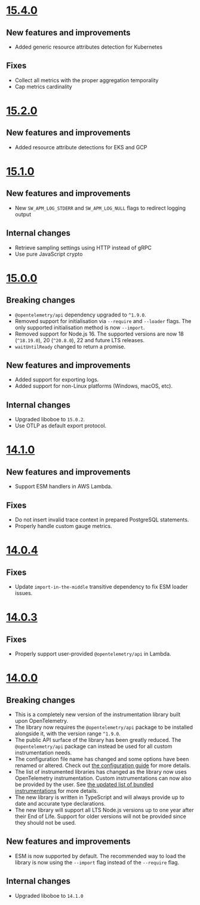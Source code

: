 # [15.4.0](https://github.com/solarwinds/apm-js/releases/tag/v15.4.0)

## New features and improvements

- Added generic resource attributes detection for Kubernetes

## Fixes

- Collect all metrics with the proper aggregation temporality
- Cap metrics cardinality

# [15.2.0](https://github.com/solarwinds/apm-js/releases/tag/v15.2.0)

## New features and improvements

- Added resource attribute detections for EKS and GCP

# [15.1.0](https://github.com/solarwinds/apm-js/releases/tag/v15.1.0)

## New features and improvements

- New `SW_APM_LOG_STDERR` and `SW_APM_LOG_NULL` flags to redirect logging output

## Internal changes

- Retrieve sampling settings using HTTP instead of gRPC
- Use pure JavaScript crypto

# [15.0.0](https://github.com/solarwinds/apm-js/releases/tag/v15.0.0)

## Breaking changes

- `@opentelemetry/api` dependency upgraded to `^1.9.0`.
- Removed support for initialisation via `--require` and `--loader` flags. The only supported initialisation method is now `--import`.
- Removed support for Node.js 16. The supported versions are now 18 (`^18.19.0`), 20 (`^20.8.0`), 22 and future LTS releases.
- `waitUntilReady` changed to return a promise.

## New features and improvements

- Added support for exporting logs.
- Added support for non-Linux platforms (Windows, macOS, etc).

## Internal changes

- Upgraded liboboe to `15.0.2`.
- Use OTLP as default export protocol.

# [14.1.0](https://github.com/solarwinds/apm-js/releases/tag/v14.1.0)

## New features and improvements

- Support ESM handlers in AWS Lambda.

## Fixes

- Do not insert invalid trace context in prepared PostgreSQL statements.
- Properly handle custom gauge metrics.

# [14.0.4](https://github.com/solarwinds/apm-js/releases/tag/v14.0.3)

## Fixes

- Update `import-in-the-middle` transitive dependency to fix ESM loader issues.

# [14.0.3](https://github.com/solarwinds/apm-js/releases/tag/v14.0.3)

## Fixes

- Properly support user-provided `@opentelemetry/api` in Lambda.

# [14.0.0](https://github.com/solarwinds/apm-js/releases/tag/v14.0.0)

## Breaking changes

- This is a completely new version of the instrumentation library built upon OpenTelemetry.
- The library now requires the `@opentelemetry/api` package to be installed alongside it, with the version range `^1.9.0`.
- The public API surface of the library has been greatly reduced. The `@opentelemetry/api` package can instead be used for all custom instrumentation needs.
- The configuration file name has changed and some options have been renamed or altered. Check out [the configuration guide](./CONFIGURATION.md) for more details.
- The list of instrumented libraries has changed as the library now uses OpenTelemetry instrumentation. Custom instrumentations can now also be provided by the user. See [the updated list of bundled instrumentations](../instrumentations/COMPATIBILITY.md) for more details.
- The new library is written in TypeScript and will always provide up to date and accurate type declarations.
- The new library will support all LTS Node.js versions up to one year after their End of Life. Support for older versions will not be provided since they should not be used.

## New features and improvements

- ESM is now supported by default. The recommended way to load the library is now using the `--import` flag instead of the `--require` flag.

## Internal changes

- Upgraded liboboe to `14.1.0`
